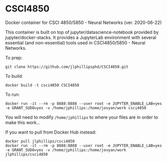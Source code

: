 # CSCI4850
Docker container for CSCI 4850/5850 - Neural Networks (ver. 2020-06-22)

This container is built on top of jupyter/datascience-notebook provided by jupyter/docker-stacks. It provides a JupyterLab environment with several essential (and non-essential) tools used in CSCI4850/5850 - Neural Networks.

To prep:
```
git clone https://github.com/jlphillipsphd/CSCI4850.git
```
 
To build:
```
docker build -t csci4850 CSCI4850
```

To run:
```
docker run -it --rm -p 8888:8888 --user root -e JUPYTER_ENABLE_LAB=yes -e GRANT_SUDO=yes -v /home/jphillips:/home/jovyan/work csci4850
```

You will need to modify `/home/jphillips` to where your files are in order to make this work...

If you want to pull from Docker Hub instead:
```
docker pull jlphillips/csci4850
docker run -it --rm -p 8888:8888 --user root -e JUPYTER_ENABLE_LAB=yes -e GRANT_SUDO=yes -v /home/jphillips:/home/jovyan/work jlphillips/csci4850
```
